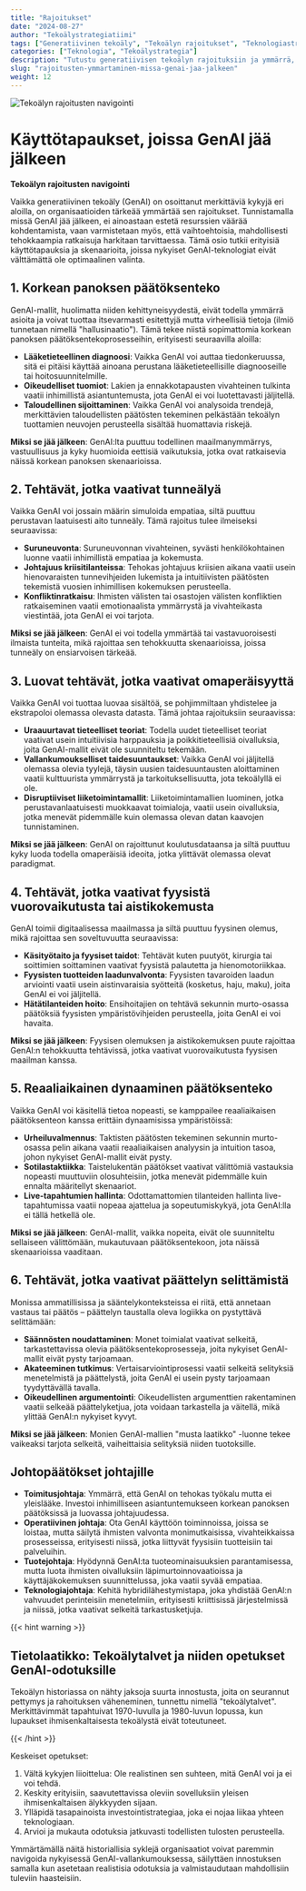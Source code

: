 ```yaml
---
title: "Rajoitukset"
date: "2024-08-27"
author: "Tekoälystrategiatiimi"
tags: ["Generatiivinen tekoäly", "Tekoälyn rajoitukset", "Teknologiastrategia", "Tekoälyn käyttöönotto"]
categories: ["Teknologia", "Tekoälystrategia"]
description: "Tutustu generatiivisen tekoälyn rajoituksiin ja ymmärrä, mitkä käyttötapaukset soveltuvat paremmin perinteisille lähestymistavoille, mahdollistaen tietoisemman päätöksenteon tekoälyn käyttöönotossa."
slug: "rajoitusten-ymmartaminen-missa-genai-jaa-jalkeen"
weight: 12
---
```


![Tekoälyn rajoitusten navigointi](/12.png)

# Käyttötapaukset, joissa GenAI jää jälkeen
**Tekoälyn rajoitusten navigointi**

Vaikka generatiivinen tekoäly (GenAI) on osoittanut merkittäviä kykyjä eri aloilla, on organisaatioiden tärkeää ymmärtää sen rajoitukset. Tunnistamalla missä GenAI jää jälkeen, ei ainoastaan estetä resurssien väärää kohdentamista, vaan varmistetaan myös, että vaihtoehtoisia, mahdollisesti tehokkaampia ratkaisuja harkitaan tarvittaessa. Tämä osio tutkii erityisiä käyttötapauksia ja skenaarioita, joissa nykyiset GenAI-teknologiat eivät välttämättä ole optimaalinen valinta.

## 1. Korkean panoksen päätöksenteko

GenAI-mallit, huolimatta niiden kehittyneisyydestä, eivät todella ymmärrä asioita ja voivat tuottaa itsevarmasti esitettyjä mutta virheellisiä tietoja (ilmiö tunnetaan nimellä "hallusinaatio"). Tämä tekee niistä sopimattomia korkean panoksen päätöksentekoprosesseihin, erityisesti seuraavilla aloilla:

- **Lääketieteellinen diagnoosi**: Vaikka GenAI voi auttaa tiedonkeruussa, sitä ei pitäisi käyttää ainoana perustana lääketieteellisille diagnooseille tai hoitosuunnitelmille.
- **Oikeudelliset tuomiot**: Lakien ja ennakkotapausten vivahteinen tulkinta vaatii inhimillistä asiantuntemusta, jota GenAI ei voi luotettavasti jäljitellä.
- **Taloudellinen sijoittaminen**: Vaikka GenAI voi analysoida trendejä, merkittävien taloudellisten päätösten tekeminen pelkästään tekoälyn tuottamien neuvojen perusteella sisältää huomattavia riskejä.

**Miksi se jää jälkeen**: GenAI:lta puuttuu todellinen maailmanymmärrys, vastuullisuus ja kyky huomioida eettisiä vaikutuksia, jotka ovat ratkaisevia näissä korkean panoksen skenaarioissa.

## 2. Tehtävät, jotka vaativat tunneälyä

Vaikka GenAI voi jossain määrin simuloida empatiaa, siltä puuttuu perustavan laatuisesti aito tunneäly. Tämä rajoitus tulee ilmeiseksi seuraavissa:

- **Suruneuvonta**: Suruneuvonnan vivahteinen, syvästi henkilökohtainen luonne vaatii inhimillistä empatiaa ja kokemusta.
- **Johtajuus kriisitilanteissa**: Tehokas johtajuus kriisien aikana vaatii usein hienovaraisten tunnevihjeiden lukemista ja intuitiivisten päätösten tekemistä vuosien inhimillisen kokemuksen perusteella.
- **Konfliktinratkaisu**: Ihmisten välisten tai osastojen välisten konfliktien ratkaiseminen vaatii emotionaalista ymmärrystä ja vivahteikasta viestintää, jota GenAI ei voi tarjota.

**Miksi se jää jälkeen**: GenAI ei voi todella ymmärtää tai vastavuoroisesti ilmaista tunteita, mikä rajoittaa sen tehokkuutta skenaarioissa, joissa tunneäly on ensiarvoisen tärkeää.

## 3. Luovat tehtävät, jotka vaativat omaperäisyyttä

Vaikka GenAI voi tuottaa luovaa sisältöä, se pohjimmiltaan yhdistelee ja ekstrapoloi olemassa olevasta datasta. Tämä johtaa rajoituksiin seuraavissa:

- **Uraauurtavat tieteelliset teoriat**: Todella uudet tieteelliset teoriat vaativat usein intuitiivisia harppauksia ja poikkitieteellisiä oivalluksia, joita GenAI-mallit eivät ole suunniteltu tekemään.
- **Vallankumoukselliset taidesuuntaukset**: Vaikka GenAI voi jäljitellä olemassa olevia tyylejä, täysin uusien taidesuuntausten aloittaminen vaatii kulttuurista ymmärrystä ja tarkoituksellisuutta, jota tekoälyllä ei ole.
- **Disruptiiviset liiketoimintamallit**: Liiketoimintamallien luominen, jotka perustavanlaatuisesti muokkaavat toimialoja, vaatii usein oivalluksia, jotka menevät pidemmälle kuin olemassa olevan datan kaavojen tunnistaminen.

**Miksi se jää jälkeen**: GenAI on rajoittunut koulutusdataansa ja siltä puuttuu kyky luoda todella omaperäisiä ideoita, jotka ylittävät olemassa olevat paradigmat.

## 4. Tehtävät, jotka vaativat fyysistä vuorovaikutusta tai aistikokemusta

GenAI toimii digitaalisessa maailmassa ja siltä puuttuu fyysinen olemus, mikä rajoittaa sen soveltuvuutta seuraavissa:

- **Käsityötaito ja fyysiset taidot**: Tehtävät kuten puutyöt, kirurgia tai soittimien soittaminen vaativat fyysistä palautetta ja hienomotoriikkaa.
- **Fyysisten tuotteiden laadunvalvonta**: Fyysisten tavaroiden laadun arviointi vaatii usein aistinvaraisia syötteitä (kosketus, haju, maku), joita GenAI ei voi jäljitellä.
- **Hätätilanteiden hoito**: Ensihoitajien on tehtävä sekunnin murto-osassa päätöksiä fyysisten ympäristövihjeiden perusteella, joita GenAI ei voi havaita.

**Miksi se jää jälkeen**: Fyysisen olemuksen ja aistikokemuksen puute rajoittaa GenAI:n tehokkuutta tehtävissä, jotka vaativat vuorovaikutusta fyysisen maailman kanssa.

## 5. Reaaliaikainen dynaaminen päätöksenteko

Vaikka GenAI voi käsitellä tietoa nopeasti, se kamppailee reaaliaikaisen päätöksenteon kanssa erittäin dynaamisissa ympäristöissä:

- **Urheiluvalmennus**: Taktisten päätösten tekeminen sekunnin murto-osassa pelin aikana vaatii reaaliaikaisen analyysin ja intuition tasoa, johon nykyiset GenAI-mallit eivät pysty.
- **Sotilastaktiikka**: Taistelukentän päätökset vaativat välittömiä vastauksia nopeasti muuttuviin olosuhteisiin, jotka menevät pidemmälle kuin ennalta määritellyt skenaariot.
- **Live-tapahtumien hallinta**: Odottamattomien tilanteiden hallinta live-tapahtumissa vaatii nopeaa ajattelua ja sopeutumiskykyä, jota GenAI:lla ei tällä hetkellä ole.

**Miksi se jää jälkeen**: GenAI-mallit, vaikka nopeita, eivät ole suunniteltu sellaiseen välittömään, mukautuvaan päätöksentekoon, jota näissä skenaarioissa vaaditaan.

## 6. Tehtävät, jotka vaativat päättelyn selittämistä

Monissa ammatillisissa ja sääntelykonteksteissa ei riitä, että annetaan vastaus tai päätös – päättelyn taustalla oleva logiikka on pystyttävä selittämään:

- **Säännösten noudattaminen**: Monet toimialat vaativat selkeitä, tarkastettavissa olevia päätöksentekoprosesseja, joita nykyiset GenAI-mallit eivät pysty tarjoamaan.
- **Akateeminen tutkimus**: Vertaisarviointiprosessi vaatii selkeitä selityksiä menetelmistä ja päättelystä, joita GenAI ei usein pysty tarjoamaan tyydyttävällä tavalla.
- **Oikeudellinen argumentointi**: Oikeudellisten argumenttien rakentaminen vaatii selkeää päättelyketjua, jota voidaan tarkastella ja väitellä, mikä ylittää GenAI:n nykyiset kyvyt.

**Miksi se jää jälkeen**: Monien GenAI-mallien "musta laatikko" -luonne tekee vaikeaksi tarjota selkeitä, vaiheittaisia selityksiä niiden tuotoksille.

## Johtopäätökset johtajille

- **Toimitusjohtaja**: Ymmärrä, että GenAI on tehokas työkalu mutta ei yleislääke. Investoi inhimilliseen asiantuntemukseen korkean panoksen päätöksissä ja luovassa johtajuudessa.
- **Operatiivinen johtaja**: Ota GenAI käyttöön toiminnoissa, joissa se loistaa, mutta säilytä ihmisten valvonta monimutkaisissa, vivahteikkaissa prosesseissa, erityisesti niissä, jotka liittyvät fyysisiin tuotteisiin tai palveluihin.
- **Tuotejohtaja**: Hyödynnä GenAI:ta tuoteominaisuuksien parantamisessa, mutta luota ihmisten oivalluksiin läpimurtoinnovaatioissa ja käyttäjäkokemuksen suunnittelussa, joka vaatii syvää empatiaa.
- **Teknologiajohtaja**: Kehitä hybridilähestymistapa, joka yhdistää GenAI:n vahvuudet perinteisiin menetelmiin, erityisesti kriittisissä järjestelmissä ja niissä, jotka vaativat selkeitä tarkastusketjuja.

{{< hint warning >}}

## Tietolaatikko: Tekoälytalvet ja niiden opetukset GenAI-odotuksille

Tekoälyn historiassa on nähty jaksoja suurta innostusta, joita on seurannut pettymys ja rahoituksen väheneminen, tunnettu nimellä "tekoälytalvet". Merkittävimmät tapahtuivat 1970-luvulla ja 1980-luvun lopussa, kun lupaukset ihmisenkaltaisesta tekoälystä eivät toteutuneet.

{{< /hint >}}

Keskeiset opetukset:
1. Vältä kykyjen liioittelua: Ole realistinen sen suhteen, mitä GenAI voi ja ei voi tehdä.
2. Keskity erityisiin, saavutettavissa oleviin sovelluksiin yleisen ihmisenkaltaisen älykkyyden sijaan.
3. Ylläpidä tasapainoista investointistrategiaa, joka ei nojaa liikaa yhteen teknologiaan.
4. Arvioi ja mukauta odotuksia jatkuvasti todellisten tulosten perusteella.

Ymmärtämällä näitä historiallisia syklejä organisaatiot voivat paremmin navigoida nykyisessä GenAI-vallankumouksessa, säilyttäen innostuksen samalla kun asetetaan realistisia odotuksia ja valmistaudutaan mahdollisiin tuleviin haasteisiin.
